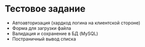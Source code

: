 # Тестовое задание

- Автоавторизация (хардкод логина на клиентской стороне)
- Форма для загрузки файла
- Валидация и сохранение в БД (MySQL)
- Постраничный вывод списка